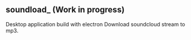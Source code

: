 ## soundload_ (Work in progress)

Desktop application build with electron
Download soundcloud stream to mp3.
